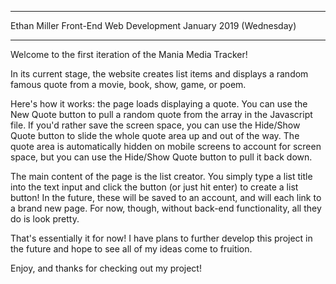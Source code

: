 ---------------------------

Ethan Miller
Front-End Web Development
January 2019 (Wednesday)

---------------------------

Welcome to the first iteration of the Mania Media Tracker!

In its current stage, the website creates list items and displays a random famous quote from a movie, book, show, game, or poem.

Here's how it works: the page loads displaying a quote. You can use the New Quote button to pull a random quote from the array in the Javascript file. If you'd rather save the screen space, you can use the Hide/Show Quote button to slide the whole quote area up and out of the way. The quote area is automatically hidden on mobile screens to account for screen space, but you can use the Hide/Show Quote button to pull it back down.

The main content of the page is the list creator. You simply type a list title into the text input and click the button (or just hit enter) to create a list button! In the future, these will be saved to an account, and will each link to a brand new page. For now, though, without back-end functionality, all they do is look pretty.

That's essentially it for now! I have plans to further develop this project in the future and hope to see all of my ideas come to fruition.

Enjoy, and thanks for checking out my project!
